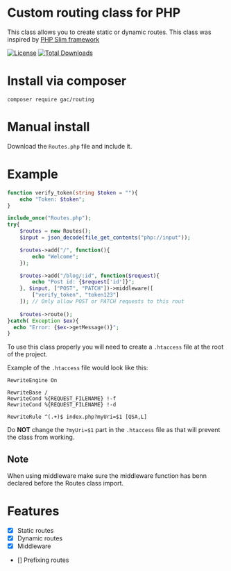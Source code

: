 # Custom routing class for PHP
This class allows you to create static or dynamic routes. This class was inspired by [PHP Slim framework](https://www.slimframework.com/)

[![License](https://poser.pugx.org/gac/routing/license)](//packagist.org/packages/gac/routing) [![Total Downloads](https://poser.pugx.org/gac/routing/downloads)](//packagist.org/packages/gac/routing)

# Install via composer

`
composer require gac/routing
`

# Manual install 
Download the `Routes.php` file and include it.

# Example

```php
function verify_token(string $token = ""){
	echo "Token: $token";
}

include_once("Routes.php");
try{
	$routes = new Routes();
	$input = json_decode(file_get_contents("php://input"));

	$routes->add("/", function(){ 
		echo "Welcome";
	});

	$routes->add("/blog/:id", function($request){ 
        echo "Post id: {$request['id']}"; 
    }, $input, ["POST", "PATCH"])->middleware([
    	["verify_token", "token123"]
    ]); // Only allow POST or PATCH requests to this rout
    
    $routes->route();
}catch( Exception $ex){
  echo "Error: {$ex->getMessage()}";
}
```


To use this class properly you will need to create a `.htaccess` file at the root of the project.

Example of the `.htaccess` file would look like this:

```
RewriteEngine On

RewriteBase /
RewriteCond %{REQUEST_FILENAME} !-f
RewriteCond %{REQUEST_FILENAME} !-d

RewriteRule ^(.+)$ index.php?myUri=$1 [QSA,L]
```

Do **NOT** change the `?myUri=$1` part in the `.htaccess` file as that will prevent the class from working.


## Note ##
When using middleware make sure the middleware function has benn declared before the Routes class import.  

# Features

* [x] Static routes
* [x] Dynamic routes
* [x] Middleware 
* [] Prefixing routes 
